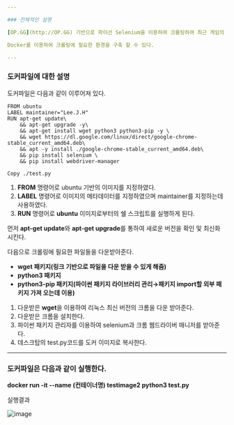 ```yaml
---

### 전체적인 설명

[OP.GG](http://OP.GG) 기반으로 파이선 Selenium을 이용하여 크롤링하여 최근 게임의 승패 여부와 KDA를 표시하여 준다.

Docker를 이용하여 크롤링에 필요한 환경을 구축 할 수 있다.

---
```


### 도커파일에 대한 설명

도커파일은 다음과 같이 이루어져 있다.

```docker
FROM ubuntu
LABEL maintainer="Lee.J.H"
RUN apt-get update\
    && apt-get upgrade -y\
    && apt-get install wget python3 python3-pip -y \
    && wget https://dl.google.com/linux/direct/google-chrome-stable_current_amd64.deb\
    && apt -y install ./google-chrome-stable_current_amd64.deb\
    && pip install selenium \
    && pip install webdriver-manager

Copy ./test.py
```

1. **FROM** 명령어로 ubuntu 기반의 이미지를 지정하였다.
2. **LABEL** 명령어로 이미지의 메타데이터를 지정하였으며 maintainer를 지정하는데 사용하였다.
3. ******RUN****** 명령어로 **ubuntu** 이미지로부터의 쉘 스크립트를 실행하게 된다.

 먼저 **apt-get update**와 **apt-get upgrade**를 통하여 새로운 버전을 확인 및 최신화 시킨다.

 다음으로 크롤링에 필요한 파일들을 다운받아준다.

- **wget 패키지(링크 기반으로 파일을 다운 받을 수 있게 해줌)**
- **python3 패키지**
- **python3-pip 패키지(파이썬 패키지 라이브러리 관리→패키지 import할 외부 패키지 가져 오는데 이용)**
1. 다운받은 **wget**을 이용하여 리눅스 최신 버전의 크롬을 다운 받아준다.
2. 다운받은 크롬을 설치한다.
3. 파이썬 패키지 관리자를 이용하여 selenium과 크롬 웹드라이버 매니저를 받아준다.
4. 데스크탑의 test.py코드를 도커 이미지로 복사한다.

---

### 도커파일은 다음과 같이 실행한다.

**docker run -it --name (컨테이너명) testimage2 python3 test.py**

실행결과

![image](https://user-images.githubusercontent.com/43638794/218352951-3af9ef7d-a35f-4ecf-bc26-0445e2b875d7.png)
